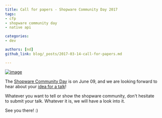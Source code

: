 ```yaml
---
title: Call for papers - Shopware Community Day 2017
tags:
- cfp
- shopware community day
- native api

categories:
- dev

authors: [nd]
github_link: blog/_posts/2017-03-14-call-for-papers.md

---
```


[![image](/blog/img/cfp-scd-2017.png)](https://cfp.shopware.com/)

The [Shopware Community Day](https://scd.shopware.com/) is on June 09, and we are looking forward to hear about your [idea for a talk](https://cfp.shopware.com/)!

Whatever you want to tell or show the shopware community, don't hesitate to submit your talk. Whatever it is, we will have a look into it.

See you there! :) 
